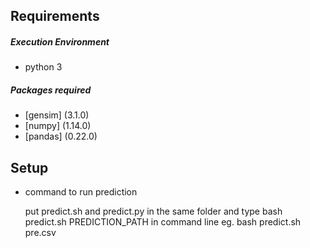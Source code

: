 ## Requirements

##### Execution Environment

- python 3

##### Packages required

- [gensim]  (3.1.0)
- [numpy]  (1.14.0)
- [pandas]  (0.22.0)

## Setup
- command to run prediction

    put predict.sh and predict.py in the same folder and type bash predict.sh PREDICTION_PATH in command line
    eg. bash predict.sh pre.csv 

